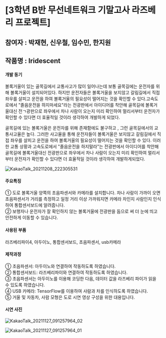 # [3학년 B반 무선네트워크 기말고사 라즈베리 프로젝트]

## 참여자 : 박재현, 신우철, 임수민, 한지원
## 작품명 : Iridescent
#### 개발 동기
볼록거울이 있는 골목길에서 교통사고가 많이 일어나는데 보통 골목길에는 운전자를 위해 볼록거울이 설치되어있다. 하지만 운전자들은 볼록거울을 보지않고 갈림길에서 직접 좌우를 살피고 운전을 하여 볼록거울의 필요성이 떨어지는 것을 확인할 수 있다.고속도로에서 "졸음운전을 하지마세요"라는 전광판에서 아이디어를 착안해 골목길에 볼록거울대신 전ㄱ광판으로 좌우에서 차나 사람이 오는지 미리 확인하여 멀리서부터 운전자가 확인할 수 있다면 더 효율적일 것이라 생각하여 개발하게 되었다. 

 골목길에 있는 볼록거울은 운전자를 위해 존재함에도 불구하고 , 그런 골목길에서의 교통사고율은 높다.
 그러한 사고율을 통해 운전자들이 볼록거울은 보지않고 갈림길에서 직접 좌우를 살피고 운전을 하여 볼록거울의 필요성이 떨어지는 것을 확인할 수 있다.
이러한 교통 상황과 고속도로에서 "졸음운전을 하지말라"는 전광판에서 아이디어를 착안해 골목길에 볼록거울대신 전광판으로 좌우에서 차나 사람이 오는지 미리 확인하여 멀리서부터 운전자가 확인할 수 있다면 더 효율적일 것이라 생각하여 개발하게되었다.  

![KakaoTalk_20211208_222305531](https://user-images.githubusercontent.com/71167256/145215877-5e840776-dd8b-4cbc-8c9d-51e076666e02.jpg)

#### 주요특징
① 도로 볼록거울 양쪽의 초음파센서와 카메라를 설치합니다. 차나 사람이 가까이  오면 초음파센서가 거리를 측정하고 일정 거리 이상 가까워지면 카메라 차인지  사람인지 인식하여 통합센서보드에 알려줍니다.   
② 보행자나 운전자가 잘 확인하지 않는 볼록거울에 전광판을 둠으로 써 더 눈에 띄고 안전하게 이동할 수 있습니다.   

#### 사용된 부품
라즈베리파이4, 아두이노, 통합센서보드, 초음파센서, usb카메라

#### 제작과정
① 초음파센서: 아두이노와 연결하여 작동하도록 하였습니다.   
② 통합센서보드: 라즈베리파이와 연결하여 작동하도록 하였습니다.   
③ 초음파센서는 아두이노를 이용해 코딩한 다음, 데이터 값을 라즈베리 파이가 읽을   수 있도록 하였습니다.   
④ USB 카메라: TensorFlow를 이용하여 사람과 차를 인식하도록 하였습니다.   
⑤ 거울 및 자동차, 사람 모형은 도로 시연 영상 구성을 위한 대용입니다.   

#### 시연 사진
![KakaoTalk_20211127_091257964_02](https://user-images.githubusercontent.com/71167256/145215259-dff5780e-2bdf-4b42-aff2-e921b347cae1.jpg)

![KakaoTalk_20211127_091257964_01](https://user-images.githubusercontent.com/71167256/145215277-edb40ccc-e395-4555-a1ae-3742620ace61.jpg)

